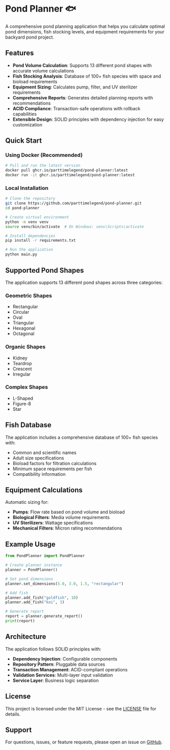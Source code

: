 # Pond Planner 🐟

A comprehensive pond planning application that helps you calculate optimal pond dimensions, fish stocking levels, and equipment requirements for your backyard pond project.

## Features

- **Pond Volume Calculation**: Supports 13 different pond shapes with accurate volume calculations
- **Fish Stocking Analysis**: Database of 100+ fish species with space and bioload requirements
- **Equipment Sizing**: Calculates pump, filter, and UV sterilizer requirements
- **Comprehensive Reports**: Generates detailed planning reports with recommendations
- **ACID Compliance**: Transaction-safe operations with rollback capabilities
- **Extensible Design**: SOLID principles with dependency injection for easy customization

## Quick Start

### Using Docker (Recommended)

```bash
# Pull and run the latest version
docker pull ghcr.io/parttimelegend/pond-planner:latest
docker run -it ghcr.io/parttimelegend/pond-planner:latest
```

### Local Installation

```bash
# Clone the repository
git clone https://github.com/parttimelegend/pond-planner.git
cd pond-planner

# Create virtual environment
python -m venv venv
source venv/bin/activate  # On Windows: venv\Scripts\activate

# Install dependencies
pip install -r requirements.txt

# Run the application
python main.py
```

## Supported Pond Shapes

The application supports 13 different pond shapes across three categories:

### Geometric Shapes
- Rectangular
- Circular
- Oval
- Triangular
- Hexagonal
- Octagonal

### Organic Shapes
- Kidney
- Teardrop
- Crescent
- Irregular

### Complex Shapes
- L-Shaped
- Figure-8
- Star

## Fish Database

The application includes a comprehensive database of 100+ fish species with:

- Common and scientific names
- Adult size specifications
- Bioload factors for filtration calculations
- Minimum space requirements per fish
- Compatibility information

## Equipment Calculations

Automatic sizing for:

- **Pumps**: Flow rate based on pond volume and bioload
- **Biological Filters**: Media volume requirements
- **UV Sterilizers**: Wattage specifications
- **Mechanical Filters**: Micron rating recommendations

## Example Usage

```python
from PondPlanner import PondPlanner

# Create planner instance
planner = PondPlanner()

# Set pond dimensions
planner.set_dimensions(5.0, 3.0, 1.5, "rectangular")

# Add fish
planner.add_fish("goldfish", 10)
planner.add_fish("koi", 3)

# Generate report
report = planner.generate_report()
print(report)
```

## Architecture

The application follows SOLID principles with:

- **Dependency Injection**: Configurable components
- **Repository Pattern**: Pluggable data sources
- **Transaction Management**: ACID-compliant operations
- **Validation Services**: Multi-layer input validation
- **Service Layer**: Business logic separation

## License

This project is licensed under the MIT License - see the [LICENSE](about/license.md) file for details.

## Support

For questions, issues, or feature requests, please open an issue on [GitHub](https://github.com/parttimelegend/pond-planner/issues).
